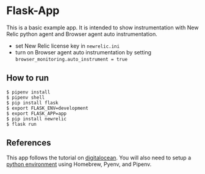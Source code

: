 # Flask-App

This is a basic example app. It is intended to show instrumentation with New Relic python agent and Browser agent auto instrumentation.

 * set New Relic license key in `newrelic.ini`
 * turn on Browser agent auto instrumentation by setting `browser_monitoring.auto_instrument = true`

## How to run
```
$ pipenv install
$ pipenv shell
$ pip install flask
$ export FLASK_ENV=development
$ export FLASK_APP=app
$ pip install newrelic
$ flask run
```

## References
This app follows the tutorial on [digitalocean](https://www.digitalocean.com/community/tutorials/how-to-make-a-web-application-using-flask-in-python-3). You will also need to setup a [python environment](https://medium.com/geekculture/setting-up-python-environment-in-macos-using-pyenv-and-pipenv-116293da8e72) using Homebrew, Pyenv, and Pipenv.
